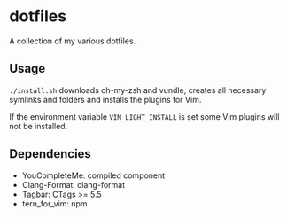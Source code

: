 dotfiles
========
A collection of my various dotfiles.

## Usage
`./install.sh` downloads oh-my-zsh and vundle, creates all necessary symlinks and folders and installs the plugins for Vim.

If the environment variable `VIM_LIGHT_INSTALL` is set some Vim plugins will not be installed.

## Dependencies
 - YouCompleteMe: compiled component
 - Clang-Format: clang-format
 - Tagbar: CTags >= 5.5
 - tern_for_vim: npm

